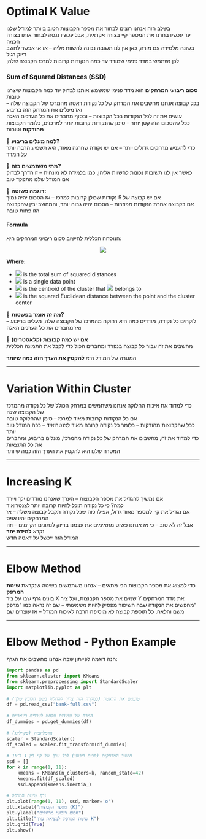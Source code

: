 # Optimal K Value
  
בשלב הזה אנחנו רוצים לבחור את מספר הקבוצות הטוב ביותר למודל שלנו  
עד עכשיו בחרנו את המספר קיי בצורה אקראית, אבל עכשיו ננסה לבחור אותו בצורה חכמה  
בשונה מלמידה עם מורה, כאן אין לנו תשובה נכונה להשוות אליה – אז אי אפשר לחשב דיוק רגיל  
לכן נשתמש במדד פנימי שמודד עד כמה הנקודות קרובות למרכז הקבוצה שלהן
  
### Sum of Squared Distances (SSD)
  
**סכום ריבועי המרחקים** הוא מדד פנימי שמשמש אותנו לבדוק עד כמה הקבוצות שיצרנו טובות  
בכל קבוצה אנחנו מחשבים את המרחק של כל נקודת דאטה מהמרכז של הקבוצה שלה – ואז מעלים את המרחק הזה בריבוע  
עושים את זה לכל הנקודות בכל הקבוצות – ובסוף מחברים את כל הערכים האלה  
ככל שהסכום הזה קטן יותר – סימן שהנקודות קרובות יותר למרכזים, כלומר הקבוצות **מהודקות** וטובות
  
📌 **למה מעלים בריבוע?**  
כדי להעניש מרחקים גדולים יותר – אם יש נקודה שחרגה מאוד, היא תשפיע הרבה יותר על המדד
  
📌 **מתי משתמשים בזה?**  
כאשר אין לנו תשובות נכונות להשוות אליהן, כמו בלמידה לא מונחית – זו הדרך לבדוק אם המודל שלנו מתפקד טוב
  
📌 **דוגמה פשוטה:**  
אם יש קבוצה של 5 נקודות שכולן קרובות למרכז – אז הסכום יהיה נמוך  
אם בקבוצה אחרת הנקודות מפוזרות – הסכום יהיה גבוה יותר, והמחשב יבין שהקבוצה הזו פחות טובה
  
#### Formula
  
הנוסחה הכללית לחישוב סכום ריבועי המרחקים היא:
  
<p align="center"><img src="https://latex.codecogs.com/gif.latex?S%20=%20\sum_{i=1}^{n}%20\|x_i%20-%20\mu_{c_i}\|^2"/></p>  
  
  
**Where:**
- <img src="https://latex.codecogs.com/gif.latex?S"/> is the total sum of squared distances  
- <img src="https://latex.codecogs.com/gif.latex?x_i"/> is a single data point  
- <img src="https://latex.codecogs.com/gif.latex?\mu_{c_i}"/> is the centroid of the cluster that <img src="https://latex.codecogs.com/gif.latex?x_i"/> belongs to  
- <img src="https://latex.codecogs.com/gif.latex?\|x_i%20-%20\mu_{c_i}\|^2"/> is the squared Euclidean distance between the point and the cluster center  
  
📌 **מה זה אומר בפשטות?**  
לוקחים כל נקודה, מודדים כמה היא רחוקה מהמרכז של הקבוצה שלה, מעלים בריבוע – ואז מחברים את כל הערכים האלה
  
📌 **אם יש כמה קבוצות (קלאסטרים)**  
מחשבים את זה עבור כל קבוצה בנפרד ומחברים הכול כדי לקבל את התמונה הכללית
  
המטרה של המודל היא **להקטין את הערך הזה כמה שיותר**
  
  
  
---
  
# Variation Within Cluster
  
כדי למדוד את איכות החלוקה אנחנו משתמשים במרחק הכולל של כל נקודה מהמרכז של הקבוצה שלה  
אם כל הנקודות קרובות מאוד למרכז – סימן שהחלוקה טובה  
ככל שהקבוצות מהודקות – כלומר כל נקודה קרובה מאוד לצנטרואיד – ככה המודל טוב יותר  
כדי למדוד את זה, מחשבים את המרחק של כל נקודה מהמרכז, מעלים בריבוע, ומחברים את כל התוצאות  
המטרה שלנו היא להקטין את הערך הזה כמה שיותר
  
---
  
# Increasing K
  
אם נמשיך להגדיל את מספר הקבוצות – הערך שאנחנו מודדים ילך ויירד  
למה? כי כל נקודה תוכל להיות קרובה יותר לצנטרואיד  
אם נגדיל את קיי למספר מאוד גדול, אפילו כזה שכל נקודה תקבל קבוצה משלה – אז המרחקים יהיו אפס  
אבל זה לא טוב – כי אז אנחנו פשוט מתאימים את עצמנו בדיוק לנתונים הקיימים – וזה נקרא **למידת יתר**  
המודל הזה ייכשל על דאטה חדש
  
---
  
# Elbow Method
  
כדי למצוא את מספר הקבוצות הכי מתאים – אנחנו משתמשים בשיטה שנקראת **שיטת המרפק**  
בונים גרף שבו על ציר X שמים את מספר הקבוצות, ועל ציר Y את מדד המרחקים  
מחפשים את הנקודה שבה השיפור מפסיק להיות משמעותי – שם זה נראה כמו "מרפק"  
משם והלאה, כל תוספת קבוצה לא מוסיפה הרבה לאיכות המודל – אז עוצרים שם
  
---
  
# Elbow Method - Python Example
  
הנה דוגמה לפייתון שבה אנחנו מחשבים את הגרף:
  
```python
import pandas as pd
from sklearn.cluster import KMeans
from sklearn.preprocessing import StandardScaler
import matplotlib.pyplot as plt
  
# טוענים את הדאטה (במקרה הזה צריך להחליף בשם הקובץ שלך)
df = pd.read_csv("bank-full.csv")
  
# המרה של עמודות טקסט לערכים בינאריים
df_dummies = pd.get_dummies(df)
  
# נורמליזציה (סקיילינג)
scaler = StandardScaler()
df_scaled = scaler.fit_transform(df_dummies)
  
# חישוב המרחקים (סכום ריבועי) לכל ערך של קיי בין 1 ל־10
ssd = []
for k in range(1, 11):
    kmeans = KMeans(n_clusters=k, random_state=42)
    kmeans.fit(df_scaled)
    ssd.append(kmeans.inertia_)
  
# גרף שיטת המרפק
plt.plot(range(1, 11), ssd, marker='o')
plt.xlabel("מספר הקבוצות (K)")
plt.ylabel("סכום ריבועי מרחקים")
plt.title("שיטת המרפק למציאת ערך K")
plt.grid(True)
plt.show()
  